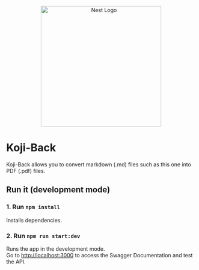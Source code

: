 <p align="center">
  <a href="http://nestjs.com/" target="blank"><img src="https://nestjs.com/img/logo_text.svg" width="320" alt="Nest Logo" /></a>
</p>

# Koji-Back

Koji-Back allows you to convert markdown (.md) files such as this one into PDF (.pdf) files.

## Run it (development mode)

### 1. Run `npm install`

Installs dependencies.

### 2. Run `npm run start:dev`

Runs the app in the development mode.<br />
Go to [http://localhost:3000](http://localhost:3000) to access the Swagger Documentation and test the API.
